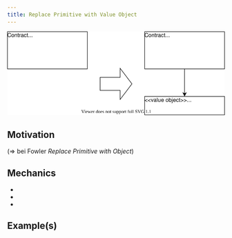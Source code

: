 ```yaml
---
title: Replace Primitive with Value Object
---
```


![](../../images/domain-driven-refactorings/tactical/replace-primitive-with-value-object.drawio.svg)

## Motivation

(=> bei Fowler *Replace Primitive with Object*)

## Mechanics

-
-
-

## Example(s)
